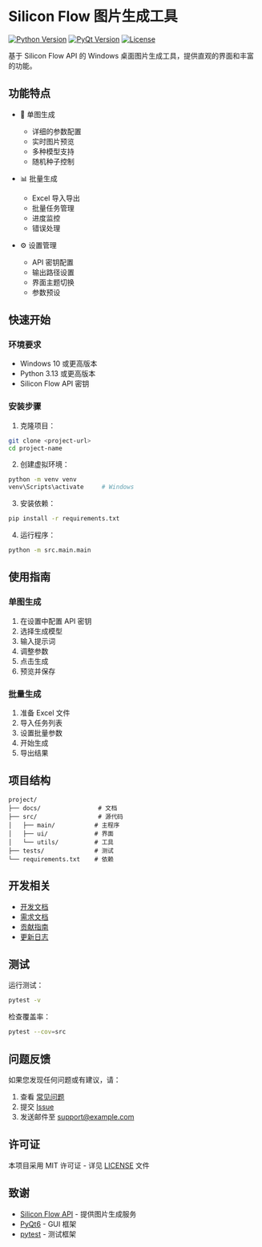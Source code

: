# Silicon Flow 图片生成工具

[![Python Version](https://img.shields.io/badge/python-3.13-blue.svg)](https://www.python.org/downloads/)
[![PyQt Version](https://img.shields.io/badge/PyQt-6.6-green.svg)](https://www.riverbankcomputing.com/software/pyqt/)
[![License](https://img.shields.io/badge/license-MIT-blue.svg)](LICENSE)

基于 Silicon Flow API 的 Windows 桌面图片生成工具，提供直观的界面和丰富的功能。

## 功能特点

- 🎨 单图生成
  - 详细的参数配置
  - 实时图片预览
  - 多种模型支持
  - 随机种子控制

- 📊 批量生成
  - Excel 导入导出
  - 批量任务管理
  - 进度监控
  - 错误处理

- ⚙️ 设置管理
  - API 密钥配置
  - 输出路径设置
  - 界面主题切换
  - 参数预设

## 快速开始

### 环境要求

- Windows 10 或更高版本
- Python 3.13 或更高版本
- Silicon Flow API 密钥

### 安装步骤

1. 克隆项目：
```bash
git clone <project-url>
cd project-name
```

2. 创建虚拟环境：
```bash
python -m venv venv
venv\Scripts\activate     # Windows
```

3. 安装依赖：
```bash
pip install -r requirements.txt
```

4. 运行程序：
```bash
python -m src.main.main
```

## 使用指南

### 单图生成

1. 在设置中配置 API 密钥
2. 选择生成模型
3. 输入提示词
4. 调整参数
5. 点击生成
6. 预览并保存

### 批量生成

1. 准备 Excel 文件
2. 导入任务列表
3. 设置批量参数
4. 开始生成
5. 导出结果

## 项目结构

```
project/
├── docs/                # 文档
├── src/                 # 源代码
│   ├── main/           # 主程序
│   ├── ui/             # 界面
│   └── utils/          # 工具
├── tests/              # 测试
└── requirements.txt    # 依赖
```

## 开发相关

- [开发文档](docs/DEVELOPMENT.md)
- [需求文档](docs/REQUIREMENTS.md)
- [贡献指南](docs/CONTRIBUTING.md)
- [更新日志](docs/CHANGELOG.md)

## 测试

运行测试：
```bash
pytest -v
```

检查覆盖率：
```bash
pytest --cov=src
```

## 问题反馈

如果您发现任何问题或有建议，请：

1. 查看 [常见问题](docs/FAQ.md)
2. 提交 [Issue](issues)
3. 发送邮件至 [support@example.com](mailto:support@example.com)

## 许可证

本项目采用 MIT 许可证 - 详见 [LICENSE](LICENSE) 文件

## 致谢

- [Silicon Flow API](https://siliconflow.com) - 提供图片生成服务
- [PyQt6](https://www.riverbankcomputing.com/software/pyqt/) - GUI 框架
- [pytest](https://docs.pytest.org/) - 测试框架 